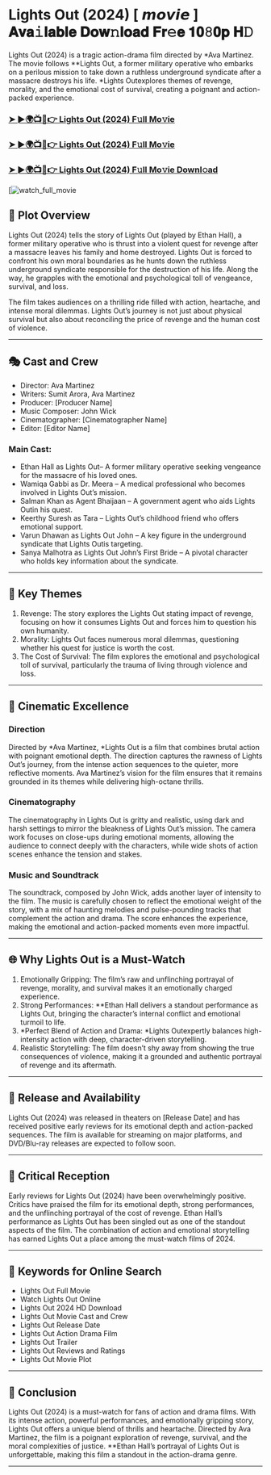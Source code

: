 # Lights Out (2024) [ 𝙢𝙤𝙫𝙞𝙚 ] 𝐀𝐯𝐚𝚒𝐥𝐚𝐛𝐥𝐞 𝐃𝐨𝐰𝚗𝐥𝐨𝐚𝐝 𝐅𝐫𝚎𝐞 𝟏𝟎𝟾𝟎𝐩 𝐇𝙳

Lights Out (2024) is a tragic action-drama film directed by *Ava Martinez. The movie follows **Lights Out, a former military operative who embarks on a perilous mission to take down a ruthless underground syndicate after a massacre destroys his life. *Lights Outexplores themes of revenge, morality, and the emotional cost of survival, creating a poignant and action-packed experience.

### [➤ ►🌍📺📱👉   Lights Out (2024) F𝚞ll Mo𝚟ie](https://rb.gy/bk16qu)

### [➤ ►🌍📺📱👉   Lights Out (2024) F𝚞ll Mo𝚟ie](https://rb.gy/bk16qu)

### [➤ ►🌍📺📱👉   Lights Out (2024) F𝚞ll Mo𝚟ie Downl𝚘ad](https://rb.gy/bk16qu)

[![watch_full_movie](https://media.themoviedb.org/t/p/w533_and_h300_bestv2/cIHFTyIf0LjRzjSnwtCAGzwTOKK.jpg)

## 📖 Plot Overview

Lights Out (2024) tells the story of Lights Out (played by Ethan Hall), a former military operative who is thrust into a violent quest for revenge after a massacre leaves his family and home destroyed. Lights Out is forced to confront his own moral boundaries as he hunts down the ruthless underground syndicate responsible for the destruction of his life. Along the way, he grapples with the emotional and psychological toll of vengeance, survival, and loss.

The film takes audiences on a thrilling ride filled with action, heartache, and intense moral dilemmas. Lights Out’s journey is not just about physical survival but also about reconciling the price of revenge and the human cost of violence.

---

## 🎭 Cast and Crew

- Director: Ava Martinez  
- Writers: Sumit Arora, Ava Martinez  
- Producer: [Producer Name]  
- Music Composer: John Wick  
- Cinematographer: [Cinematographer Name]  
- Editor: [Editor Name]  

### Main Cast:

- Ethan Hall as Lights Out– A former military operative seeking vengeance for the massacre of his loved ones.  
- Wamiqa Gabbi as Dr. Meera – A medical professional who becomes involved in Lights Out’s mission.  
- Salman Khan as Agent Bhaijaan – A government agent who aids Lights Outin his quest.  
- Keerthy Suresh as Tara – Lights Out’s childhood friend who offers emotional support.  
- Varun Dhawan as Lights Out John – A key figure in the underground syndicate that Lights Outis targeting.  
- Sanya Malhotra as Lights Out John’s First Bride – A pivotal character who holds key information about the syndicate.

---

## 🌟 Key Themes

1. Revenge: The story explores the Lights Out stating impact of revenge, focusing on how it consumes Lights Out and forces him to question his own humanity.  
2. Morality: Lights Out faces numerous moral dilemmas, questioning whether his quest for justice is worth the cost.  
3. The Cost of Survival: The film explores the emotional and psychological toll of survival, particularly the trauma of living through violence and loss.

---

## 🎥 Cinematic Excellence

### Direction  
Directed by *Ava Martinez, *Lights Out is a film that combines brutal action with poignant emotional depth. The direction captures the rawness of Lights Out’s journey, from the intense action sequences to the quieter, more reflective moments. Ava Martinez’s vision for the film ensures that it remains grounded in its themes while delivering high-octane thrills.

### Cinematography  
The cinematography in Lights Out is gritty and realistic, using dark and harsh settings to mirror the bleakness of Lights Out’s mission. The camera work focuses on close-ups during emotional moments, allowing the audience to connect deeply with the characters, while wide shots of action scenes enhance the tension and stakes.

### Music and Soundtrack  
The soundtrack, composed by John Wick, adds another layer of intensity to the film. The music is carefully chosen to reflect the emotional weight of the story, with a mix of haunting melodies and pulse-pounding tracks that complement the action and drama. The score enhances the experience, making the emotional and action-packed moments even more impactful.

---

## 🌐 Why Lights Out is a Must-Watch

1. Emotionally Gripping: The film’s raw and unflinching portrayal of revenge, morality, and survival makes it an emotionally charged experience.  
2. Strong Performances: **Ethan Hall delivers a standout performance as Lights Out, bringing the character’s internal conflict and emotional turmoil to life.  
3. *Perfect Blend of Action and Drama: *Lights Outexpertly balances high-intensity action with deep, character-driven storytelling.  
4. Realistic Storytelling: The film doesn’t shy away from showing the true consequences of violence, making it a grounded and authentic portrayal of revenge and its aftermath.

---

## 📅 Release and Availability

Lights Out (2024) was released in theaters on [Release Date] and has received positive early reviews for its emotional depth and action-packed sequences. The film is available for streaming on major platforms, and DVD/Blu-ray releases are expected to follow soon.

---

## 📝 Critical Reception

Early reviews for Lights Out (2024) have been overwhelmingly positive. Critics have praised the film for its emotional depth, strong performances, and the unflinching portrayal of the cost of revenge. Ethan Hall’s performance as Lights Out has been singled out as one of the standout aspects of the film. The combination of action and emotional storytelling has earned Lights Out a place among the must-watch films of 2024.

---

## 🔑 Keywords for Online Search

- Lights Out Full Movie  
- Watch Lights Out Online  
- Lights Out 2024 HD Download  
- Lights Out Movie Cast and Crew  
- Lights Out Release Date  
- Lights Out Action Drama Film  
- Lights Out Trailer  
- Lights Out Reviews and Ratings  
- Lights Out Movie Plot  

---

## 📢 Conclusion

Lights Out (2024) is a must-watch for fans of action and drama films. With its intense action, powerful performances, and emotionally gripping story, Lights Out offers a unique blend of thrills and heartache. Directed by Ava Martinez, the film is a poignant exploration of revenge, survival, and the moral complexities of justice. **Ethan Hall’s portrayal of Lights Out is unforgettable, making this film a standout in the action-drama genre.

---
